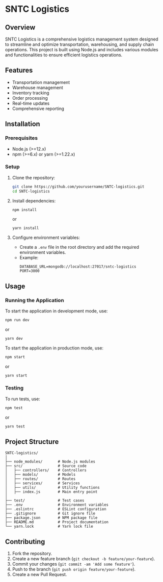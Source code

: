 # SNTC Logistics

## Overview
SNTC Logistics is a comprehensive logistics management system designed to streamline and optimize transportation, warehousing, and supply chain operations. This project is built using Node.js and includes various modules and functionalities to ensure efficient logistics operations.

## Features
- Transportation management
- Warehouse management
- Inventory tracking
- Order processing
- Real-time updates
- Comprehensive reporting

## Installation

### Prerequisites
- Node.js (>=12.x)
- npm (>=6.x) or yarn (>=1.22.x)

### Setup
1. Clone the repository:
    ```bash
    git clone https://github.com/yourusername/SNTC-logistics.git
    cd SNTC-logistics
    ```

2. Install dependencies:
    ```bash
    npm install
    ```
    or
    ```bash
    yarn install
    ```

3. Configure environment variables:
    - Create a `.env` file in the root directory and add the required environment variables.
    - Example:
        ```env
        DATABASE_URL=mongodb://localhost:27017/sntc-logistics
        PORT=3000
        ```

## Usage

### Running the Application
To start the application in development mode, use:
```bash
npm run dev
```
or
```bash
yarn dev
```

To start the application in production mode, use:
```bash
npm start
```
or
```bash
yarn start
```

### Testing
To run tests, use:
```bash
npm test
```
or
```bash
yarn test
```

## Project Structure
```
SNTC-logistics/
│
├── node_modules/       # Node.js modules
├── src/                # Source code
│   ├── controllers/    # Controllers
│   ├── models/         # Models
│   ├── routes/         # Routes
│   ├── services/       # Services
│   ├── utils/          # Utility functions
│   ├── index.js        # Main entry point
│
├── test/               # Test cases
├── .env                # Environment variables
├── .eslintrc           # ESLint configuration
├── .gitignore          # Git ignore file
├── package.json        # NPM package file
├── README.md           # Project documentation
└── yarn.lock           # Yarn lock file
```

## Contributing
1. Fork the repository.
2. Create a new feature branch (`git checkout -b feature/your-feature`).
3. Commit your changes (`git commit -am 'Add some feature'`).
4. Push to the branch (`git push origin feature/your-feature`).
5. Create a new Pull Request.
